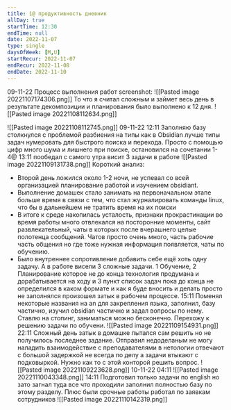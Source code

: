 ```yaml
---
title: 1@ продуктивность дневник
allDay: true
startTime: 12:30
endTime: null
date: 2022-11-07
type: single
daysOfWeek: [M,U]
startRecur: 2022-11-07
endRecur: 2022-11-08
endDate: 2022-11-10
---
```

09-11-22
Процесс выполнения работ screenshot: 
![[Pasted image 20221107174306.png]] 
То что я считал сложным и займет весь день в результате декомпозиции и планирования было выполнено к 12 дня.
![[Pasted image 20221108112634.png]]

![[Pasted image 20221108112745.png]] 
09-11-22
12:11
Заполняю базу столкнулся с проблемой разбиения на типы как в Obsidian лучше типы задач нумеровать для быстрого поиска и перехода. Просто с помощью цифр много шума и лишнего при поиске, остановился на сочетании 1-4@
13:11 пообедал с самого утра висит 3 задачи в работе
![[Pasted image 20221109131738.png]]
Короткий анализ: 
- Второй день ложился около 1-2 ночи, не успевал со всей организацией планирование работой и изучением obsidiant. 
- Выполнение домашек стало занимать на первоначальном этапе больше время в связи с тем, что стал журналировать команды linux, что бы в дальнейшем не тратить время на их поиски
- В итоге к среде накопилась усталость, признаки прокрастинации во время работы много отвлекался на посторонние моменты, сайт развлекательный, чаты в которых после вчерашнего целые полотенца сообщений. Чатов просто очень много, часть рабочие часть общения но где тоже нужная информация появляется, чаты по обучению.
- Было внутреннее сопротивление добавить себе ещё хоть одну задачу. А в работе висели 3 сложные задачи. 1 Обучение, 2 Планирование которое не до конца технология продумана и дорабатывается на ходу и 3 пункт список задач пока до конца не определился в каком формате и как я буде вносить и делать просто не заполнялся произошел затык в рабочем процессе.
15:11
Поменял некоторые названия на an для закрепления языка, заполнил, базу частично, изучил obsidian частично и задал вопросы по нему. Ставлю на стопинг, заниматься можно бесконечно. Перехожу к решению задачи по обучени.
![[Pasted image 20221109154931.png]]
22:11
Сложный день затык в домашке пытался сам решить но не получилось последнее задание. Отправил недоделаным не могу наладить взаимодействие с преподавателями в нетологии отвечают с большой задержкой не всегда по делу а задачи втыкают с подковыркой. Нужно как то с этой конторой решить вопрос.
![[Pasted image 20221109223628.png]]
10-11-22
04:11
![[Pasted image 20221110043348.png]]
14:11 Подготовил только задачи по english но зато загнал туда все что проходили заполнил полностью базу по этому разделу. Плюс были срочные работы работал по заявкам сотрудников
![[Pasted image 20221110142319.png]]